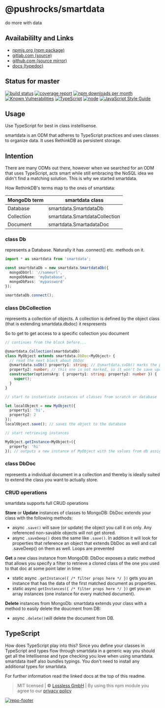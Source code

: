 # @pushrocks/smartdata
do more with data

## Availabililty and Links
* [npmjs.org (npm package)](https://www.npmjs.com/package/@pushrocks/smartdata)
* [gitlab.com (source)](https://gitlab.com/pushrocks/smartdata)
* [github.com (source mirror)](https://github.com/pushrocks/smartdata)
* [docs (typedoc)](https://pushrocks.gitlab.io/smartdata/)

## Status for master
[![build status](https://gitlab.com/pushrocks/smartdata/badges/master/build.svg)](https://gitlab.com/pushrocks/smartdata/commits/master)
[![coverage report](https://gitlab.com/pushrocks/smartdata/badges/master/coverage.svg)](https://gitlab.com/pushrocks/smartdata/commits/master)
[![npm downloads per month](https://img.shields.io/npm/dm/@pushrocks/smartdata.svg)](https://www.npmjs.com/package/@pushrocks/smartdata)
[![Known Vulnerabilities](https://snyk.io/test/npm/@pushrocks/smartdata/badge.svg)](https://snyk.io/test/npm/@pushrocks/smartdata)
[![TypeScript](https://img.shields.io/badge/TypeScript->=%203.x-blue.svg)](https://nodejs.org/dist/latest-v10.x/docs/api/)
[![node](https://img.shields.io/badge/node->=%2010.x.x-blue.svg)](https://nodejs.org/dist/latest-v10.x/docs/api/)
[![JavaScript Style Guide](https://img.shields.io/badge/code%20style-prettier-ff69b4.svg)](https://prettier.io/)

## Usage

Use TypeScript for best in class instellisense.

smartdata is an ODM that adheres to TypeScript practices and uses classes to organize data.
It uses RethinkDB as persistent storage.

## Intention

There are many ODMs out there, however when we searched for an ODM that uses TypeScript,
acts smart while still embracing the NoSQL idea we didn't find a matching solution.
This is why we started smartdata.

How RethinkDB's terms map to the ones of smartdata:

| MongoDb term | smartdata class               |
| ------------ | ----------------------------- |
| Database     | smartdata.SmartdataDb         |
| Collection   | smartdata.SmartdataCollection |
| Document     | smartdata.SmartadataDoc       |

### class Db

represents a Database. Naturally it has .connect() etc. methods on it.

```typescript
import * as smartdata from 'smartdata';

const smartdataDb = new smartdata.SmartdataDb({
  mongoDbUrl: '//someurl',
  mongoDbName: 'myDatabase',
  mongoDbPass: 'mypassword'
});

smartdataDb.connect();
```

### class DbCollection

represents a collection of objects.
A collection is defined by the object class (that is extending smartdata.dbdoc) it respresents

So to get to get access to a specific collection you document

```typescript
// continues from the block before...

@smartdata.Collection(smartdataDb)
class MyObject extends smartdata.DbDoc<MyObject> {
  // read the next block about DbDoc
  @smartdata.svDb() property1: string; // @smartdata.svDb() marks the property for db save
  property2: number; // this one is not marked, so it won't be save upon calling this.save()
  constructor(optionsArg: { property1: string; property2: number }) {
    super();
  }
}

// start to instantiate instances of classes from scratch or database

let localObject = new MyObject({
  property1: 'hi',
  property2: 2
});
localObject.save(); // saves the object to the database

// start retrieving instances

MyObject.getInstance<MyObject>({
  property: 'hi'
}); // outputs a new instance of MyObject with the values from db assigned
```

### class DbDoc

represents a individual document in a collection
and thereby is ideally suited to extend the class you want to actually store.

### CRUD operations
smartdata supports full CRUD operations 

**Store** or **Update** instances of classes to MongoDB:
DbDoc extends your class with the following methods:

- async `.save()` will save (or update) the object you call it on only. Any referenced non-savable objects will not get stored.
- async `.saveDeep()` does the same like `.save()`.
  In addition it will look for properties that reference an object
  that extends DbDoc as well and call .saveDeep() on them as well.
  Loops are prevented

**Get** a new class instance from MongoDB:
DbDoc exposes a static method that allows you specify a filter to retrieve a cloned class of the one you used to that doc at some point later in time:

* static async `.getInstance({ /* filter props here */ })` gets you an instance that has the data of the first matched document as properties.
* static async `getInstances({ /* filter props here */ })` get you an array instances (one instance for every matched document).

**Delete** instances from MongoDb:
smartdata extends your class with a method to easily delete the doucment from DB:

* async `.delete()`will delete the document from DB. 




## TypeScript

How does TypeScript play into this?
Since you define your classes in TypeScript and types flow through smartdata in a generic way
you should get all the Intellisense and type checking you love when using smartdata.
smartdata itself also bundles typings. You don't need to install any additional types for smartdata.

For further information read the linked docs at the top of this readme.

> MIT licensed | **&copy;** [Lossless GmbH](https://lossless.gmbh)
| By using this npm module you agree to our [privacy policy](https://lossless.gmbH/privacy)

[![repo-footer](https://lossless.gitlab.io/publicrelations/repofooter.svg)](https://maintainedby.lossless.com)
